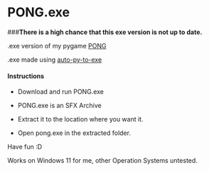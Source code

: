 # PONG.exe

###**There is a high chance that this exe version is not up to date.**

.exe version of my pygame [PONG](https://github.com/Kai-Guan/PONG)

.exe made using [auto-py-to-exe](https://pypi.org/project/auto-py-to-exe/)

#### Instructions

- Download and run PONG.exe

- PONG.exe is an SFX Archive

- Extract it to the location where you want it.

- Open pong.exe in the extracted folder.

Have fun :D

Works on Windows 11 for me, other Operation Systems untested.
